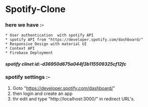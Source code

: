 # Spotify-Clone

### here we have :-
    * User authentication  with spotify API
    * spotify API from "https://developer.spotify.com/dashboard/"
    * Responsive Design with material UI
    * Context API
    * Firebase Deployment
  
##### spotify clinet id:-d36950d675a044f3b115509325cf12fc

### spotify settings :-
  1. Goto "https://developer.spotify.com/dashboard/"
  2. then login and create an app
  3. thr edit and type "http://localhost:3000/" in redirect URL's.